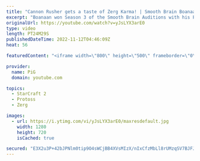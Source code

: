 ```yaml
---
title: "Cannon Rusher gets a taste of Zerg Karma! | Smooth Brain Boanaan #3 - StarCraft 2"
excerpt: "Boanaan won Season 3 of the Smooth Brain Auditions with his Planetry Fortress rush that both failed and succeeded. Very glassy. In this game he's up against none other than the Cowboy, the Captain, Harstem, in what is the most insane game I have ever seen!  Watch (A Collection of) Smooth Brains playlist:"
originalUrl: https://youtube.com/watch?v=yJsLYX3arE0
type: video
length: PT24M29S
publishedDateTime: 2022-11-12T04:46:09Z
heat: 56

featuredContent: "<iframe width=\"800\" height=\"500\" frameborder=\"0\" src=\"https://www.youtube.com/embed/yJsLYX3arE0\" allow=\"accelerometer; autoplay; encrypted-media; gyroscope; picture-in-picture\" allowfullscreen></iframe>"

provider:
  name: PiG
  domain: youtube.com

topics:
  - StarCraft 2
  - Protoss
  - Zerg

images:
  - url: https://i.ytimg.com/vi/yJsLYX3arE0/maxresdefault.jpg
    width: 1280
    height: 720
    isCached: true

secured: "E3X2u3P+42bJPNlm0tip9O4sWCjBB4XVsMIzX/nIxCfzMbLl8rUMzqSV7BJFJk+uNoaf22hoWECnSt3YJXKLu5tlCCWSxEe5nmvo25FZwVTWWtcq5zI5Kfj8K79kjk4Dx0hhnvw083XXLAVYFS5fGtwguQAvH4xx8Wk9Uk5/Lqvbt60Mq6zc8nEhFsQqlJ9KeoyzutjasyqooMYCc5Ml6Z/wM9/HZ+ZFD/oyz+Z93Got10pdC+6kqex7j1DZOc9Ot8XsGRY6Z1PUCsQDgQTcmFM+aE6jmBIw6HRpxwa4noWEc/9j/QEDvZq0CdIkpG1C6Aw/XkrU25a4IMvxL46jcUDQwz4UvxXwKOP1yQqaoUPu9SPQobh2ib26LClClV/gyqzH6tbvyzR/awRlP5L8X7W+QmTReyq4DO/IgIi3D4w=;gITJa4Z9oYN6v19qEOE9DA=="
---
```



